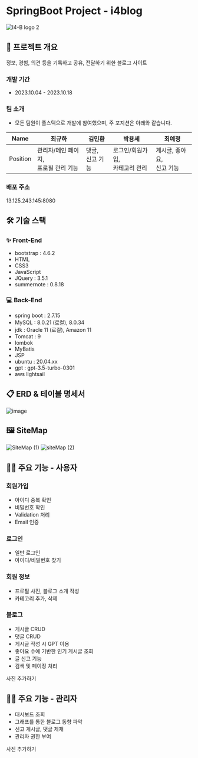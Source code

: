 # SpringBoot Project - i4blog
![I4-B logo 2](https://github.com/economicfreedom/i4blog/assets/113487440/da74ee20-a8d6-4592-808d-11f0ca93316a)


## 📝 프로젝트 개요

정보, 경험, 의견 등을 기록하고 공유, 전달하기 위한 블로그 사이트

### 개발 기간
- 2023.10.04 - 2023.10.18

### 팀 소개
- 모든 팀원이 풀스택으로 개발에 참여했으며, 주 포지션은 아래와 같습니다.

|Name|최규하|김민환|박용세|최예정|
|------|---|---|---|---|
|Position|관리자/메인 페이지,<br>프로필 관리 기능|댓글,<br>신고 기능|로그인/회원가입,<br>카테고리 관리|게시글, 좋아요,<br>신고 기능|

### 배포 주소
13.125.243.145:8080

## 🛠 기술 스택
### ✨ Front-End
- bootstrap : 4.6.2
- HTML
- CSS3
- JavaScript
- JQuery : 3.5.1
- summernote : 0.8.18

### 💻 Back-End
- spring boot : 2.7.15
- MySQL : 8.0.21 (로컬), 8.0.34
- jdk : Oracle 11 (로컬), Amazon 11
- Tomcat : 9
- lombok
- MyBatis
- JSP
- ubuntu : 20.04.xx
- gpt : gpt-3.5-turbo-0301
- aws lightsail


## 📋 ERD & 테이블 명세서
![image](https://github.com/economicfreedom/i4blog/assets/89882448/dc0c4ffd-1740-4149-8563-bdc1b769111c)


## 🖼 SiteMap
![SiteMap (1)](https://github.com/economicfreedom/i4blog/assets/113487440/d54d6627-7d75-4a7d-be3e-9a7646145c6e)
![siteMap (2)](https://github.com/economicfreedom/i4blog/assets/113487440/3766b82b-64e4-4994-91b8-fe6391d4ef6f)


## 🙋‍♂️ 주요 기능 - 사용자
### 회원가입
- 아이디 중복 확인
- 비밀번호 확인
- Validation 처리
- Email 인증
  
### 로그인
- 일반 로그인
- 아이디/비밀번호 찾기

### 회원 정보
- 프로필 사진, 블로그 소개 작성
- 카테고리 추가, 삭제

### 블로그
- 게시글 CRUD
- 댓글 CRUD
- 게시글 작성 시 GPT 이용
- 좋아요 수에 기반한 인기 게시글 조회
- 글 신고 기능
- 검색 및 페이징 처리

사진 추가하기

## 👩‍🔧 주요 기능 - 관리자
- 대시보드 조회
- 그래프를 통한 블로그 동향 파악
- 신고 게시글, 댓글 제재
- 관리자 권한 부여

사진 추가하기

